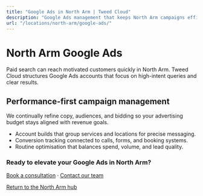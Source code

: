 ```yaml
---
title: "Google Ads in North Arm | Tweed Cloud"
description: "Google Ads management that keeps North Arm campaigns efficient and measurable."
url: "/locations/north-arm/google-ads/"
---
```


# North Arm Google Ads

Paid search can reach motivated customers quickly in North Arm. Tweed Cloud structures Google Ads accounts that focus on high-intent queries and clear results.

## Performance-first campaign management

We continually refine copy, audiences, and bidding so your advertising budget stays aligned with revenue goals.

- Account builds that group services and locations for precise messaging.
- Conversion tracking connected to calls, forms, and booking systems.
- Routine optimisation that balances spend, volume, and lead quality.

### Ready to elevate your Google Ads in North Arm?

[Book a consultation](/consultation/) · [Contact our team](/contact/)

[Return to the North Arm hub](/locations/north-arm/)
